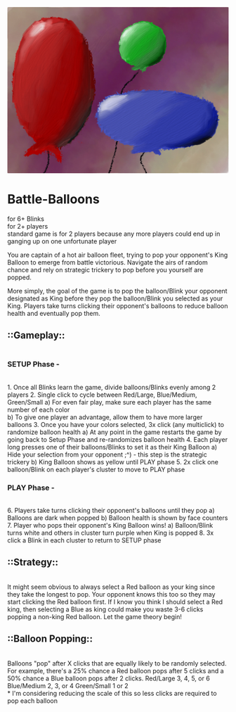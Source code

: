 ![TheHuntBanner](/images/Balloons.jpg) 

# Battle-Balloons
for 6+ Blinks 
</br>for 2+ players 
</br>  standard game is for 2 players because any more players could end up in ganging up on one unfortunate player

You are captain of a hot air balloon fleet, trying to pop your opponent's King Balloon to emerge from battle victorious.  Navigate the airs of random chance and rely on strategic trickery to pop before you yourself are popped.

More simply, the goal of the game is to pop the balloon/Blink your opponent designated as King before they pop the balloon/Blink you selected as your King.  Players take turns clicking their opponent's balloons to reduce balloon health and eventually pop them.

## ::Gameplay::
### </br>SETUP Phase -
</br>1. Once all Blinks learn the game, divide balloons/Blinks evenly among 2 players
2. Single click to cycle between Red/Large, Blue/Medium, Green/Small
  a) For even fair play, make sure each player has the same number of each color  
  b) To give one player an advantage, allow them to have more larger balloons
3. Once you have your colors selected, 3x click (any multiclick) to randomize balloon health
  a) At any point in the game restarts the game by going back to Setup Phase and re-randomizes balloon health
4. Each player long presses one of their balloons/Blinks to set it as their King Balloon
  a) Hide your selection from your opponent ;^) - this step is the strategic trickery
  b) King Balloon shows as yellow until PLAY phase
5. 2x click one balloon/Blink on each player's cluster to move to PLAY phase 

### PLAY Phase - 
</br>6. Players take turns clicking their opponent's balloons until they pop
  a) Balloons are dark when popped
  b) Balloon health is shown by face counters 
7. Player who pops their opponent's King Balloon wins!
  a) Balloon/Blink turns white and others in cluster turn purple when King is popped
8. 3x click a Blink in each cluster to return to SETUP phase
  
## ::Strategy::
</br>It might seem obvious to always select a Red balloon as your king since they take the longest to pop.  Your opponent knows this too so they may start clicking the Red balloon first.  If I know you think I should select a Red king, then selecting a Blue as king could make you waste 3-6 clicks popping a non-king Red balloon.  Let the game theory begin!

## ::Balloon Popping::
</br>Balloons "pop" after X clicks that are equally likely to be randomly selected.  For example, there's a 25% chance a Red balloon pops after 5 clicks and a 50% chance a Blue balloon pops after 2 clicks.
  Red/Large 3, 4, 5, or 6 
  Blue/Medium 2, 3, or 4
  Green/Small 1 or 2
  </br>* I'm considering reducing the scale of this so less clicks are required to pop each balloon
  

